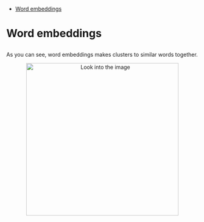<!--ts-->
   * [Word embeddings](#word-embeddings)

<!-- Added by: gil_diy, at: Sun 13 Mar 2022 08:54:57 IST -->

<!--te-->

# Word embeddings

## 

As you can see, word embeddings makes clusters to similar words together. 
<p align="center">
  <img width="400" src="images/images/neural-networks/word_embeddings.jpg" title="Look into the image">
</p>